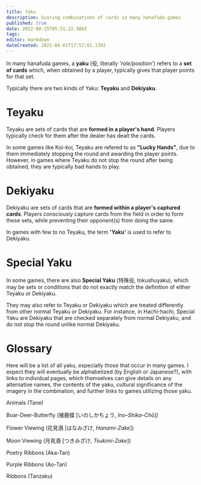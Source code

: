 ```yaml
---
title: Yaku
description: Scoring combinations of cards in many hanafuda games
published: true
date: 2022-08-15T05:51:22.986Z
tags: 
editor: markdown
dateCreated: 2022-04-01T17:57:01.139Z
---
```


In many hanafuda games, a **yaku** (役, literally *'role/position'*) refers to a **set of cards** which, when obtained by a player, typically gives that player points for that set.

Typically there are two kinds of Yaku: **Teyaku** and **Dekiyaku**.




# Teyaku
Teyaku are sets of cards that are **formed in a player's hand**. Players typically check for them after the dealer has dealt the cards.

In some games like Koi-koi, Teyaku are refered to as **"Lucky Hands"**, due to them immediately stopping the round and awarding the player points. However, in games where Teyaku do not stop the round after being obtained, they are typically bad hands to play.

# Dekiyaku
Dekiyaku are sets of cards that are **formed within a player's captured cards**. Players consciously capture cards from the field in order to form these sets, while preventing their opponent(s) from doing the same.

In games with few to no Teyaku, the term **'Yaku'** is used to refer to Dekiyaku.


# Special Yaku
In some games, there are also **Special Yaku** (特殊役, tokushuyaku), which may be sets or conditions that do not exactly match the definition of either Teyaku or Dekiyaku. 

They may also refer to Teyaku or Dekiyaku which are treated differently from other normal Teyaku or Dekiyaku. For instance, in Hachi-hachi, Special Yaku are Dekiyaku that are checked separately from normal Dekiyaku, and do not stop the round unlike normal Dekiyaku.


# Glossary

Here will be a list of all yaku, especially those that occur in many games. I expect they will eventually be alphabetized (by English or Japanese?), with links to individual pages, which themselves can give details on any alternative names, the contents of the yaku, cultural significance of the imagery in the combination, and further links to games utilizing those yaku.

Animals (Tane)

Boar-Deer-Butterfly (猪鹿蝶 \[いのしかちょう, *Ino–Shika–Chō\])*

Flower Viewing (花見酒 \[はなみざけ, *Hanami-Zake*\])

Moon Viewing (月見酒 \[つきみざけ, *Tsukimi-Zake*\])

Poetry Ribbons (Aka-Tan)

Purple Ribbons (Ao-Tan)

Ribbons (Tanzaku)
